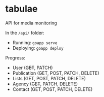 # tabulae

API for media monitoring

In the `/api/` folder:

- Running: `goapp serve`
- Deploying: `goapp deploy`

Progress:

- User (~~GET~~, PATCH)
- Publication (GET, POST, PATCH, DELETE)
- Lists (GET, POST, PATCH, DELETE)
- Agency (~~GET~~, PATCH, DELETE)
- Contact (GET, POST, PATCH, DELETE)
